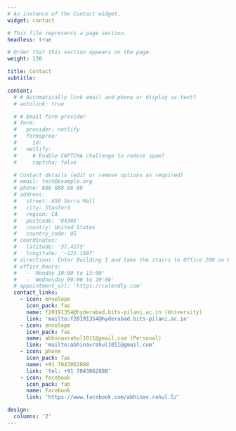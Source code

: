 ```yaml
---
# An instance of the Contact widget.
widget: contact

# This file represents a page section.
headless: true

# Order that this section appears on the page.
weight: 130

title: Contact
subtitle:

content:
  # # Automatically link email and phone or display as text?
  # autolink: true

  # # Email form provider
  # form:
  #   provider: netlify
  #   formspree:
  #     id:
  #   netlify:
  #     # Enable CAPTCHA challenge to reduce spam?
  #     captcha: false

  # Contact details (edit or remove options as required)
  # email: test@example.org
  # phone: 888 888 88 88
  # address:
  #   street: 450 Serra Mall
  #   city: Stanford
  #   region: CA
  #   postcode: '94305'
  #   country: United States
  #   country_code: US
  # coordinates:
  #   latitude: '37.4275'
  #   longitude: '-122.1697'
  # directions: Enter Building 1 and take the stairs to Office 200 on Floor 2
  # office_hours:
  #   - 'Monday 10:00 to 13:00'
  #   - 'Wednesday 09:00 to 10:00'
  # appointment_url: 'https://calendly.com'
  contact_links:
    - icon: envelope
      icon_pack: fas
      name: f20191354@hyderabad.bits-pilani.ac.in (University)
      link: 'mailto:f20191354@hyderabad.bits-pilani.ac.in'
    - icon: envelope
      icon_pack: fas
      name: abhinavrahul1011@gmail.com (Personal)
      link: 'mailto:abhinavrahul1011@gmail.com'
    - icon: phone
      icon_pack: fas
      name: +91 7043062888
      link: 'tel: +91 7043062888'
    - icon: facebook
      icon_pack: fab
      name: Facebook
      link: 'https://www.facebook.com/abhinav.rahul.5/'

design:
  columns: '2'
---
```

